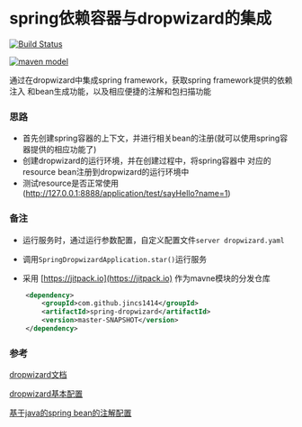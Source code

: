 # spring依赖容器与dropwizard的集成

[![Build Status](https://travis-ci.org/jincs1414/spring-dropwizard.svg?branch=master)](https://travis-ci.org/jincs1414/spring-dropwizard)

[![maven model](https://jitpack.io/v/jincs1414/spring-dropwizard.svg)](https://jitpack.io/#jincs1414/spring-dropwizard)

通过在dropwizard中集成spring framework，获取spring framework提供的依赖注入
和bean生成功能，以及相应便捷的注解和包扫描功能

### 思路

- 首先创建spring容器的上下文，并进行相关bean的注册(就可以使用spring容器提供的相应功能了)
- 创建dropwizard的运行环境，并在创建过程中，将spring容器中
对应的resource bean注册到dropwizard的运行环境中
- 测试resource是否正常使用(http://127.0.0.1:8888/application/test/sayHello?name=1)

### 备注

- 运行服务时，通过运行参数配置，自定义配置文件`server dropwizard.yaml`

- 调用`SpringDropwizardApplication.star()`运行服务

- 采用 [https://jitpack.io](https://jitpack.io) 作为mavne模块的分发仓库
```xml
	<dependency>
	    <groupId>com.github.jincs1414</groupId>
	    <artifactId>spring-dropwizard</artifactId>
	    <version>master-SNAPSHOT</version>
	</dependency>
```


### 参考
[dropwizard文档](https://www.dropwizard.io/1.3.5/docs/getting-started.html)

[dropwizard基本配置](https://github.com/dropwizard/dropwizard/blob/master/dropwizard-example/example.yml)

[基于java的spring bean的注解配置](https://docs.spring.io/spring/docs/5.1.1.RELEASE/spring-framework-reference/core.html#beans-java)


